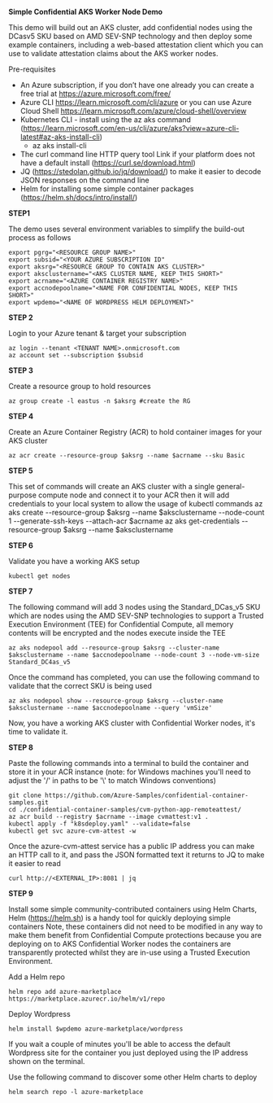 **Simple Confidential AKS Worker Node Demo**

This demo will build out an AKS cluster, add confidential nodes using the DCasv5 SKU based on AMD SEV-SNP technology and then deploy some example containers, including a web-based attestation client which you can use to validate attestation claims about the AKS worker nodes.

Pre-requisites

- An Azure subscription, if you don’t have one already you can create a free trial at https://azure.microsoft.com/free/
- Azure CLI https://learn.microsoft.com/cli/azure or you can use Azure Cloud Shell https://learn.microsoft.com/azure/cloud-shell/overview
- Kubernetes CLI - install using the az aks command (https://learn.microsoft.com/en-us/cli/azure/aks?view=azure-cli-latest#az-aks-install-cli)
    - az aks install-cli
- The curl command line HTTP query tool Link if your platform does not have a default install (https://curl.se/download.html)
- JQ (https://stedolan.github.io/jq/download/) to make it easier to decode JSON responses on the command line
- Helm for installing some simple container packages (https://helm.sh/docs/intro/install/)

**STEP1**<p>
The demo uses several environment variables to simplify the build-out process as follows

    export pgrg="<RESOURCE GROUP NAME>"
    export subsid="<YOUR AZURE SUBSCRIPTION ID"
    export aksrg="<RESOURCE GROUP TO CONTAIN AKS CLUSTER>"
    export aksclustername="<AKS CLUSTER NAME, KEEP THIS SHORT>"
    export acrname="<AZURE CONTAINER REGISTRY NAME>"
    export accnodepoolname="<NAME FOR CONFIDENTIAL NODES, KEEP THIS SHORT>"
    export wpdemo="<NAME OF WORDPRESS HELM DEPLOYMENT>"

**STEP 2**<p>
Login to your Azure tenant & target your subscription

    az login --tenant <TENANT NAME>.onmicrosoft.com
    az account set --subscription $subsid

**STEP 3**<p>
Create a resource group to hold resources

    az group create -l eastus -n $aksrg #create the RG

**STEP 4**<p>
Create an Azure Container Registry (ACR) to hold container images for your AKS cluster
    
    az acr create --resource-group $aksrg --name $acrname --sku Basic

**STEP 5**<p>
This set of commands will create an AKS cluster with a single general-purpose compute node and connect it to your ACR then it will add credentials to your local system to allow the usage of kubectl commands
    az aks create --resource-group $aksrg --name $aksclustername --node-count 1 --generate-ssh-keys --attach-acr $acrname
    az aks get-credentials --resource-group $aksrg --name $aksclustername

**STEP 6**<p>
Validate you have a working AKS setup
    
    kubectl get nodes

**STEP 7**<p>
The following command will add 3 nodes using the Standard_DCas_v5 SKU which are nodes using the AMD SEV-SNP technologies to support a Trusted Execution Environment (TEE) for Confidential Compute, all memory contents will be encrypted and the nodes execute inside the TEE

    az aks nodepool add --resource-group $aksrg --cluster-name $aksclustername --name $accnodepoolname --node-count 3 --node-vm-size Standard_DC4as_v5

Once the command has completed, you can use the following command to validate that the correct SKU is being used

    az aks nodepool show --resource-group $aksrg --cluster-name $aksclustername --name $accnodepoolname --query 'vmSize'

Now, you have a working AKS cluster with Confidential Worker nodes, it's time to validate it.

**STEP 8**<p>

Paste the following commands into a terminal to build the container and store it in your ACR instance (note: for Windows machines you'll need to adjust the '/' in paths to be '\\' to match Windows conventions)

    git clone https://github.com/Azure-Samples/confidential-container-samples.git  
    cd ./confidential-container-samples/cvm-python-app-remoteattest/
    az acr build --registry $acrname --image cvmattest:v1 .
    kubectl apply -f "k8sdeploy.yaml" --validate=false 
    kubectl get svc azure-cvm-attest -w

Once the azure-cvm-attest service has a public IP address you can make an HTTP call to it, and pass the JSON formatted text it returns to JQ to make it easier to read

    curl http://<EXTERNAL_IP>:8081 | jq

**STEP 9**<p>

Install some simple community-contributed containers using Helm Charts, Helm (https://helm.sh) is a handy tool for quickly deploying simple containers
Note, these containers did not need to be modified in any way to make them benefit from Confidential Compute protections because you are deploying on to AKS Confidential Worker nodes the containers are transparently protected whilst they are in-use using a Trusted Execution Environment.

Add a Helm repo

    helm repo add azure-marketplace https://marketplace.azurecr.io/helm/v1/repo   

Deploy Wordpress

    helm install $wpdemo azure-marketplace/wordpress

If you wait a couple of minutes you'll be able to access the default Wordpress site for the container you just deployed using the IP address shown on the terminal.

Use the following command to discover some other Helm charts to deploy

    helm search repo -l azure-marketplace

